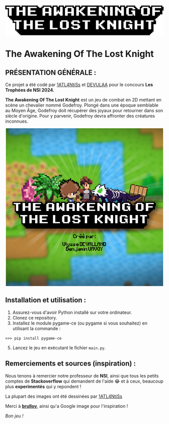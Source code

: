 <p align="center">
  <img src="https://github.com/DEVULAA/The-Awakening-of-the-Lost-Knight/blob/main/assets/images/logo.png?raw=true" alt="Logo du jeu"/>
</p>

# The Awakening Of The Lost Knight

## PRÉSENTATION GÉNÉRALE :

Ce projet a été codé par <a href="https://github.com/1ATL4NtiSs">1ATL4NtiSs</a> et <a href="https://github.com/DEVULAA">DEVULAA</a> pour le concours **Les Trophées de NSI 2024.**

**The Awakening Of The Lost Knight** est un jeu de combat en 2D mettant en scène un chevalier nommé Godefroy. 
Plongé dans une époque semblable au Moyen Âge, Godefroy doit récupérer des joyaux pour retourner dans son siècle d'origine. 
Pour y parvenir, Godefroy devra affronter des créatures inconnues.

<p align="center">
  <img src="https://github.com/DEVULAA/The-Awakening-of-the-Lost-Knight/blob/main/assets/images/image_logo.png?raw=true" alt="Logo du jeu"/>
</p>

## Installation et utilisation :

1. Assurez-vous d'avoir Python installé sur votre ordinateur.
2. Clonez ce repository.
3. Installez le module pygame-ce (ou pygame si vous souhaitez) en utilisant la commande :
```
>>> pip install pygame-ce
```
5. Lancez le jeu en exécutant le fichier `main.py`.

## Remerciements et sources (inspiration) :

Nous tenons à remercier notre professeur de **NSI**, ainsi que tous les petits comptes de **Stackoverflow** qui demandent de l'aide 😂 et à ceux, beaucoup plus **experimentés** qui y repondent !

La plupart des images ont été dessinées par <a href="https://github.com/1ATL4NtiSs">1ATL4NtiSs</a> 

Merci à [**brullov**](https://twitter.com/brullov_art), ainsi qu'a Google image pour l'inspiration !


*Bon jeu !*
